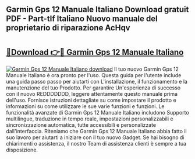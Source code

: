 ## Garmin Gps 12 Manuale Italiano Download gratuit PDF - Part-tIf Italiano Nuovo manuale del proprietario di riparazione AcHqv

# <h2><a href="http://dfbyg2i.blite.top/?on=Garmin+Gps+12+Manuale+Italiano">🔗Download 👉🔴 Garmin Gps 12 Manuale Italiano</a></h2>

[![Garmin Gps 12 Manuale Italiano download](https://i.imgur.com/lujVjoI.png)](http://dfbyg2i.blite.top/?on=Garmin+Gps+12+Manuale+Italiano)
Il tuo nuovo Garmin Gps 12 Manuale Italiano è ora pronto per l'uso. Questa guida per l'utente include una guida passo passo per aiutarti con L'installazione, il funzionamento e la manutenzione del tuo Prodotto. Per garantire Un'esperienza di successo con il nuovo REDDDDDDD, leggere attentamente questo manuale prima dell'uso. Fornisce istruzioni dettagliate su come impostare il prodotto e informazioni su come utilizzare le sue varie funzioni e funzioni. Le funzionalità avanzate di Garmin Gps 12 Manuale Italiano includono Supporto multilingue, traduzione in tempo reale, impostazioni personalizzabili e sincronizzazione automatica, tutte accessibili e personalizzate dall'interfaccia. Riteniamo che Garmin Gps 12 Manuale Italiano abbia fatto il suo lavoro per aiutarti a iniziare con il tuo nuovo Gadget. Se hai bisogno di chiarimenti o assistenza, il nostro Team di assistenza clienti è sempre a tua disposizione.
